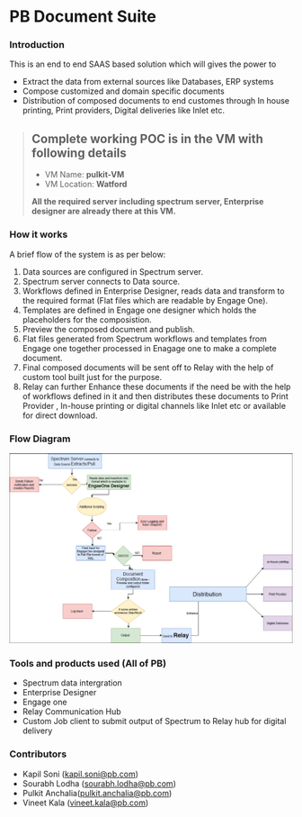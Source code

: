 # PB Document Suite

### Introduction
This is an end to end SAAS based solution which will gives the power to
- Extract the data from external sources like Databases, ERP systems
- Compose customized and domain specific documents
- Distribution of composed documents to end customes through In house printing, Print providers, Digital deliveries like Inlet etc.

> ## Complete working POC is in the VM with following details
> - VM Name: **pulkit-VM**
> - VM Location: **Watford**
>
> **All the required server including spectrum server, Enterprise designer are already there at this VM.**

### How it works
A brief flow of the system is as per below:
1. Data sources are configured in Spectrum server.
2. Spectrum server connects to Data source.
3. Workflows defined in Enterprise Designer, reads data and transform to the required format (Flat files which are readable by Engage One).
4. Templates are defined in Engage one designer which holds the placeholders for the composistion.
5. Preview the composed document and publish.
6. Flat files generated from Spectrum workflows and templates from Engage one together processed in Enagage one to make a complete document.
7. Final composed documents will be sent off to Relay with the help of custom tool built just for the purpose.
8. Relay can further Enhance these documents if the need be with the help of workflows defined in it and then 
distributes these documents to Print Provider , In-house printing or
digital channels like Inlet etc or available for direct download.

### Flow Diagram

![alt text](https://raw.githubusercontent.com/kapsonic/pbhackathon/master/Flow.PNG)


### Tools and products used (All of PB)
- Spectrum data intergration
- Enterprise Designer
- Engage one
- Relay Communication Hub
- Custom Job client to submit output of Spectrum to Relay hub for digital delivery




### Contributors
- Kapil Soni (kapil.soni@pb.com)
- Sourabh Lodha (sourabh.lodha@pb.com)
- Pulkit Anchalia(pulkit.anchalia@pb.com)
- Vineet Kala (vineet.kala@pb.com)

